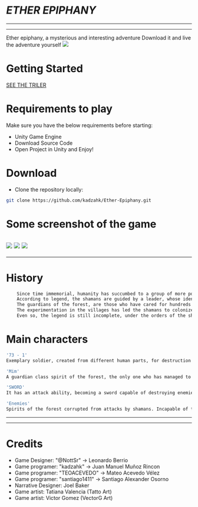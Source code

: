 # _ETHER EPIPHANY_
---
---
Ether epiphany, a mysterious and interesting adventure
Download it and live the adventure yourself
![](https://cdn.discordapp.com/attachments/976850665181704252/1035020048047284275/Fondo.jpg)

# Getting Started
[SEE THE TRILER](https://drive.google.com/file/d/1x_-Qe05MsCJrf9Lg-yeBe9oEKD0V6_aP/view)
# Requirements to play
Make sure you have the below requirements before starting:

- Unity Game Engine
- Download Source Code
- Open Project in Unity and Enjoy!

# Download
- Clone the repository locally:
```sh
git clone https://github.com/kadzahk/Ether-Epiphany.git
```

# Some screenshot of the game
![](https://media.discordapp.net/attachments/976850665181704252/1035026263657697280/unknown.png?width=1034&height=572)
![](https://media.discordapp.net/attachments/976850665181704252/1035027089398706208/unknown.png?width=822&height=585)
![](https://media.discordapp.net/attachments/976850665181704252/1035027104473026640/unknown.png?width=1034&height=577)
---
---
# History 
```sh
    Since time immemorial, humanity has succumbed to a group of more powerful people, being outraged, stripped, mutilated and colonized. The Shamans, a race of people who are dedicated to colonizing villages leaving all their inhabitants under a regime of one leader and no one to inhabit them.
	According to legend, the shamans are guided by a leader, whose identity is still a mystery, it is said that only the highest positions within the group know who this person is. Their mission is to assassinate people from any village to use them as experiments, and to plunder the energies of the spirits that live around the forest of the villages.
	The guardians of the forest, are those who have cared for hundreds of years for these wooded areas, however, once the energy is extracted, they gradually become corrupted until they have no clear objective of protection, and instead are dedicated to annihilate everything that is against the plan of the shamans.
	The experimentation in the villages has led the shamans to colonize many more locations and all to enlarge their army of soldiers, which are composed of dismembered parts of the multiple inhabitants in the villages. The objective is still clear for these 'soldiers', created in fortresses to pass the tests designed by the leaders of the group, so that in this way they become part of the troop, the strongest will pass and follow the orders of the shamans, even so, the losers will be part of the tests where they will perish at the hands of the new malformed recruits.
	Even so, the legend is still incomplete, under the orders of the shamans no body created by them can think for themselves. Questions such as Who is the leader? Why is he so interested in collecting the energy of the spirits? Why are even more soldiers needed? They remain unanswered. This will be the mission, to find the ultimate purpose.
```

# Main characters
```sh
'73 - 1'
Exemplary soldier, created from different human parts, for destruction and loyalty to the shamans. Distrustful, authoritarian and determined to be the best soldier ever, destroying anyone who gets in the way.

'Mim'
A guardian class spirit of the forest, the only one who has managed to escape shaman attacks. He used to live off the magical energy of the forest, nowadays corrupted and weak, as he has no elixir to continue, but determined to change history with an ally.

'SWORD'
It has an attack ability, becoming a sword capable of destroying enemies if the wielder has the ability to exploit this potential.

'Enemies'
Spirits of the forest corrupted from attacks by shamans. Incapable of thinking, reasoning or remembering things, but with the purpose of harming anyone who is against the shamans plan, nowadays they inhabit areas near towns or training caves where the newly created soldiers test their skills.
```
---
---
# Credits
- Game Designer: "@NottSr" -> Leonardo Berrio 
- Game programer: "kadzahk" -> Juan Manuel Muñoz Rincon
- Game programer: "TEOACEVEDO" -> Mateo Acevedo Vélez
- Game programer: "santiago1411" -> Santiago Alexander Osorno
- Narrative Designer: Joel Baker
- Game artist: Tatiana Valencia (Tatto Art)
- Game artist: Victor Gomez (VectorG Art)
